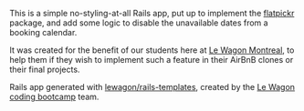 This is a simple no-styling-at-all Rails app, put up to implement the [flatpickr](https://www.npmjs.com/package/flatpickr) package, and add some logic to disable the unavailable dates from a booking calendar.

It was created for the benefit of our students here at [Le Wagon Montreal](https://www.lewagon.com/montreal), to help them if they wish to implement such a feature in their AirBnB clones or their final projects.

Rails app generated with [lewagon/rails-templates](https://github.com/lewagon/rails-templates), created by the [Le Wagon coding bootcamp](https://www.lewagon.com) team.
